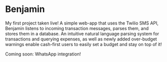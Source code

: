 # Benjamin

My first project taken live! A simple web-app that uses the Twilio SMS API, Benjamin listens to incoming transaction messages, parses them, and stores them in a database. An intuitive natural language parsing system for transactions and querying expenses, as well as newly added over-budget warnings enable cash-first users to easily set a budget and stay on top of it!

Coming soon: WhatsApp integration!

